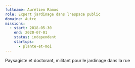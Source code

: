 ```yaml
---
fullname: Aurélien Ramos
role: Expert jardinage dans l'espace public
domaine: Autre
missions:
  - start: 2018-05-30
    end: 2020-07-01
    status: independent
    startups:
      - plante-et-moi
---
```

Paysagiste et doctorant, militant pour le jardinage dans la rue